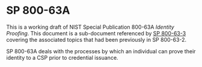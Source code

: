 # SP 800-63A

This is a working draft of NIST Special Publication 800-63A *Identity Proofing*. This document is a sub-document referenced by [SP 800-63-3](../sp800-63-3/README.md) covering the associated topics that had been previously in SP 800-63-2.

SP 800-63A deals with the processes by which an individual can prove their identity to a CSP prior to credential issuance.

